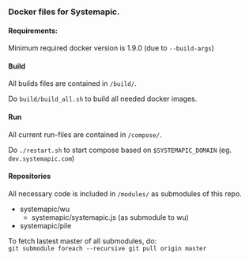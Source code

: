 ### Docker files for Systemapic.


#### Requirements:
Minimum required docker version is 1.9.0 (due to `--build-args`)

#### Build
All builds files are contained in `/build/`.

Do `build/build_all.sh` to build all needed docker images.

#### Run
All current run-files are contained in `/compose/`. 

Do `./restart.sh` to start compose based on `$SYSTEMAPIC_DOMAIN` (eg. `dev.systemapic.com`)


#### Repositories
All necessary code is included in `/modules/` as submodules of this repo.  
 - systemapic/wu  
   - systemapic/systemapic.js (as submodule to wu)  
 - systemapic/pile  

To fetch lastest master of all submodules, do:  
`git submodule foreach --recursive git pull origin master`